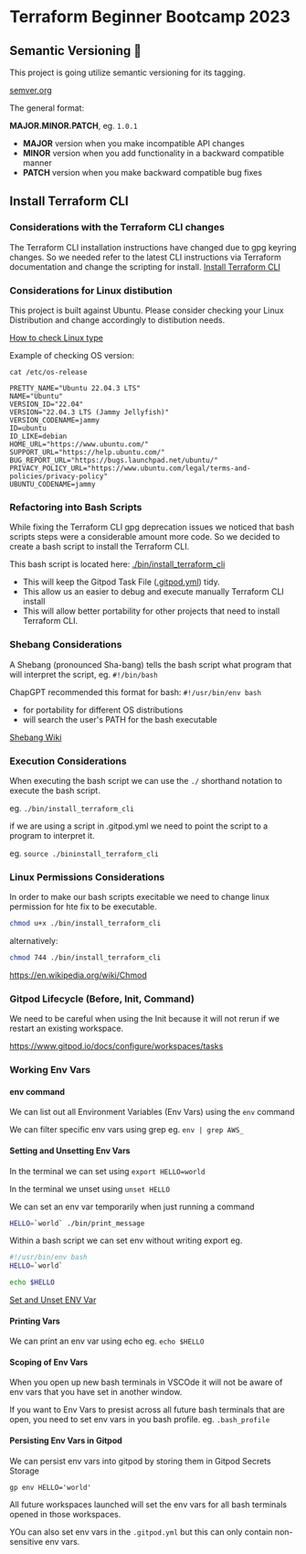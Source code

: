 # Terraform Beginner Bootcamp 2023

## Semantic Versioning :mage:
This project is going utilize semantic versioning for its tagging.

[semver.org](https://semver.org)

The general format:

 **MAJOR.MINOR.PATCH**, eg. `1.0.1`

- **MAJOR** version when you make incompatible API changes
- **MINOR** version when you add functionality in a backward compatible manner
- **PATCH** version when you make backward compatible bug fixes

## Install Terraform CLI

### Considerations with the Terraform CLI changes
The Terraform CLI installation instructions have changed due to gpg keyring changes. 
So we needed refer to the latest CLI instructions via Terraform documentation and change the scripting for install.
[Install Terraform CLI](https://developer.hashicorp.com/terraform/tutorials/aws-get-started/install-cli)

### Considerations for Linux distibution

This project is built against Ubuntu.
Please consider checking your Linux Distribution and change accordingly to distibution needs.

[How to check Linux type](https://www.cyberciti.biz/faq/how-to-check-os-version-in-linux-command-line/)

Example of checking OS version:

```
cat /etc/os-release

PRETTY_NAME="Ubuntu 22.04.3 LTS"
NAME="Ubuntu"
VERSION_ID="22.04"
VERSION="22.04.3 LTS (Jammy Jellyfish)"
VERSION_CODENAME=jammy
ID=ubuntu
ID_LIKE=debian
HOME_URL="https://www.ubuntu.com/"
SUPPORT_URL="https://help.ubuntu.com/"
BUG_REPORT_URL="https://bugs.launchpad.net/ubuntu/"
PRIVACY_POLICY_URL="https://www.ubuntu.com/legal/terms-and-policies/privacy-policy"
UBUNTU_CODENAME=jammy
```

### Refactoring into Bash Scripts

While fixing the Terraform CLI gpg deprecation issues we 
noticed that  bash scripts steps were a considerable amount more code. 
So we decided to create a bash script to install the Terraform CLI.

This bash script is located here: [./bin/install_terraform_cli](./bin/install_terraform_cli)

- This will keep the Gitpod Task File ([.gitpod.yml](.gitpod.yml)) tidy.
- This allow us an easier to debug and execute manually Terraform CLI install
- This will allow better portability for other projects that need to install Terraform CLI.

### Shebang Considerations

A Shebang (pronounced Sha-bang) tells the bash script what program that will interpret the script, eg. `#!/bin/bash`

ChapGPT recommended this format for bash: `#!/usr/bin/env bash`

- for portability for different OS distributions
- will search the user's PATH for the bash executable

[Shebang Wiki](https://en.wikipedia.org/wiki/Shebang_(Unix))


### Execution Considerations

When executing the bash script we can use the `./` shorthand notation to execute the bash script.

eg. `./bin/install_terraform_cli`

if we are using a script in .gitpod.yml we need to point the script to a program to interpret it.

eg. `source ./bininstall_terraform_cli`


### Linux Permissions Considerations

In order to make our bash scripts execitable we need to change linux permission for hte fix to be executable.
```sh
chmod u+x ./bin/install_terraform_cli
```
alternatively:
```sh
chmod 744 ./bin/install_terraform_cli
```

https://en.wikipedia.org/wiki/Chmod

### Gitpod Lifecycle (Before, Init, Command)

We need to be careful when using the Init because it will not rerun if we restart an existing workspace.

https://www.gitpod.io/docs/configure/workspaces/tasks


### Working Env Vars

#### env command

We can list out all Environment Variables (Env Vars) using the `env` command

We can filter specific env vars using grep eg. `env | grep AWS_`

#### Setting and Unsetting Env Vars

In the terminal we can set using `export HELLO=world`

In the terminal we unset using `unset HELLO`

We can set an env var temporarily when just running a command

```sh
HELLO=`world` ./bin/print_message
```
Within a bash script we can set env without writing export eg.

```sh
#!/usr/bin/env bash
HELLO=`world`

echo $HELLO
```

[Set and Unset ENV Var](https://www.cyberciti.biz/faq/linux-osx-bsd-unix-bash-undefine-environment-variable/)

#### Printing Vars

We can print an env var using echo eg. `echo $HELLO`

#### Scoping of Env Vars

When you open up new bash terminals in VSCOde it will not be aware of env vars that you have set in another window.

If you want to Env Vars to presist across all future bash terminals that are open, you need to set env vars in you bash profile. eg. `.bash_profile`

#### Persisting Env Vars in Gitpod

We can persist env vars into gitpod by storing them in Gitpod Secrets Storage

```
gp env HELLO='world'
```

All future workspaces launched will set the env vars for all bash terminals opened in those workspaces.

YOu can also set env vars in the `.gitpod.yml` but this can only contain non-sensitive env vars.


